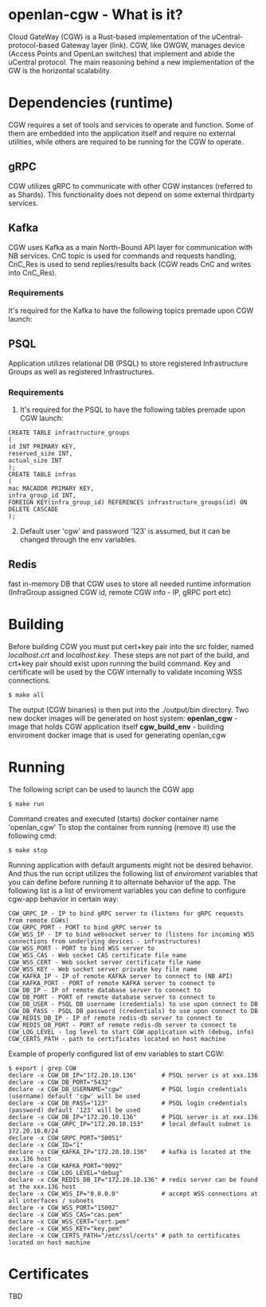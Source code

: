 # openlan-cgw - What is it?
Cloud GateWay (CGW) is a Rust-based implementation of the uCentral-protocol-based Gateway layer (link).
CGW, like OWGW, manages device (Access Points and OpenLan switches) that implement and abide the uCentral protocol.
The main reasoning behind a new implementation of the GW is the horizontal scalability.
# Dependencies (runtime)
CGW requires a set of tools and services to operate and function. Some of them are embedded into the application itself and require no external utilities,
while others are required to be running for the CGW to operate.
## gRPC
CGW utilizes gRPC to communicate with other CGW instances (referred to as Shards). This functionality does not depend on some external thirdparty services.
## Kafka
CGW uses Kafka as a main North-Bound API layer for communication with NB services. CnC topic is used for commands and requests handling, CnC_Res is used to send replies/results back (CGW reads CnC and writes into CnC_Res).
### Requirements
It's required for the Kafka to have the following topics premade upon CGW launch:
## PSQL
Application utilizes relational DB (PSQL) to store registered Infrastructure Groups as well as registered Infrastructures.
### Requirements
1. It's required for the PSQL to have the following tables premade upon CGW launch:
```
CREATE TABLE infrastructure_groups
(
id INT PRIMARY KEY,
reserved_size INT,
actual_size INT
);
CREATE TABLE infras
(
mac MACADDR PRIMARY KEY,
infra_group_id INT,
FOREIGN KEY(infra_group_id) REFERENCES infrastructure_groups(id) ON DELETE CASCADE
);
```
2. Default user 'cgw' and password '123' is assumed, but it can be changed through the env variables.
## Redis
fast in-memory DB that CGW uses to store all needed runtime information (InfraGroup assigned CGW id, remote CGW info - IP, gRPC port etc)
# Building
Before building CGW you must put cert+key pair into the src folder, named *localhost.crt* and *localhost.key*.
These steps are not part of the build, and crt+key pair should exist upon running the build command.
Key and certificate will be used by the CGW internally to validate incoming WSS connections.
```console
$ make all
```
The output (CGW binaries) is then put into the ./output/bin directory.
Two new docker images will be generated on host system:
**openlan_cgw** - image that holds CGW application itself
**cgw_build_env** - building enviroment docker image that is used for generating openlan_cgw
# Running
The following script can be used to launch the CGW app
```console
$ make run
```
Command creates and executed (starts) docker container name 'openlan_cgw'
To stop the container from running (remove it) use the following cmd:
```console
$ make stop
```
Running application with default arguments might not be desired behavior.
And thus the run script utilizes the following list of *enviroment* variables that you can define before running it to alternate behavior of the app.
The following list is a list of enviroment variables you can define to configure cgw-app behavior in certain way:
```
CGW_GRPC_IP - IP to bind gRPC server to (listens for gRPC requests from remote CGWs)
CGW_GRPC_PORT - PORT to bind gRPC server to
CGW_WSS_IP - IP to bind websocket server to (listens for incoming WSS connections from underlying devices - infrastructures)
CGW_WSS_PORT - PORT to bind WSS server to
CGW_WSS_CAS - Web socket CAS certificate file name
CGW_WSS_CERT - Web socket server certificate file name
CGW_WSS_KEY - Web socket server private key file name
CGW_KAFKA_IP - IP of remote KAFKA server to connect to (NB API)
CGW_KAFKA_PORT - PORT of remote KAFKA server to connect to
CGW_DB_IP - IP of remote database server to connect to
CGW_DB_PORT - PORT of remote database server to connect to
CGW_DB_USER - PSQL DB username (credentials) to use upon connect to DB
CGW_DB_PASS - PSQL DB password (credentials) to use upon connect to DB
CGW_REDIS_DB_IP - IP of remote redis-db server to connect to
CGW_REDIS_DB_PORT - PORT of remote redis-db server to connect to
CGW_LOG_LEVEL - log level to start CGW application with (debug, info)
CGW_CERTS_PATH - path to certificates located on host machine
```

Example of properly configured list of env variables to start CGW:
```console
$ export | grep CGW
declare -x CGW_DB_IP="172.20.10.136"       # PSQL server is at xxx.136
declare -x CGW_DB_PORT="5432"
declare -x CGW_DB_USERNAME="cgw"           # PSQL login credentials (username) default 'cgw' will be used
declare -x CGW_DB_PASS="123"               # PSQL login credentials (password) default '123' will be used
declare -x CGW_DB_IP="172.20.10.136"       # PSQL server is at xxx.136
declare -x CGW_GRPC_IP="172.20.10.153"     # local default subnet is 172.20.10.0/24
declare -x CGW_GRPC_PORT="50051"
declare -x CGW_ID="1"
declare -x CGW_KAFKA_IP="172.20.10.136"    # kafka is located at the xxx.136 host
declare -x CGW_KAFKA_PORT="9092"
declare -x CGW_LOG_LEVEL="debug"
declare -x CGW_REDIS_DB_IP="172.20.10.136" # redis server can be found at the xxx.136 host
declare -x CGW_WSS_IP="0.0.0.0"            # accept WSS connections at all interfaces / subnets
declare -x CGW_WSS_PORT="15002"
declare -x CGW_WSS_CAS="cas.pem"
declare -x CGW_WSS_CERT="cert.pem"
declare -x CGW_WSS_KEY="key.pem"
declare -x CGW_CERTS_PATH="/etc/ssl/certs" # path to certificates located on host machine
```
# Certificates
TBD

